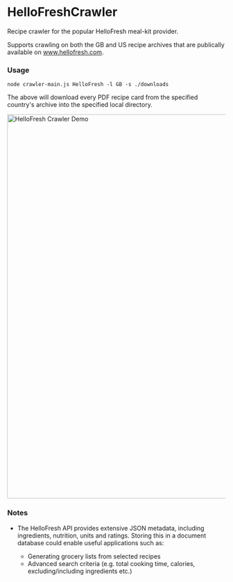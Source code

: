 # HelloFreshCrawler

Recipe crawler for the popular HelloFresh meal-kit provider.

Supports crawling on both the GB and US recipe archives that are publically available on www.hellofresh.com.

### Usage

`node crawler-main.js HelloFresh -l GB -s ./downloads`

The above will download every PDF recipe card from the specified country's archive into the specified local directory.

<img src="https://github.com/alexcodito/HelloFreshCrawler/blob/master/hello-fresh-crawler.gif" width="886" alt="HelloFresh Crawler Demo"/>

### Notes

- The HelloFresh API provides extensive JSON metadata, including ingredients, nutrition, units and ratings. Storing this in a document database could enable useful applications such as:

  - Generating grocery lists from selected recipes
  - Advanced search criteria (e.g. total cooking time, calories, excluding/including ingredients etc.)
